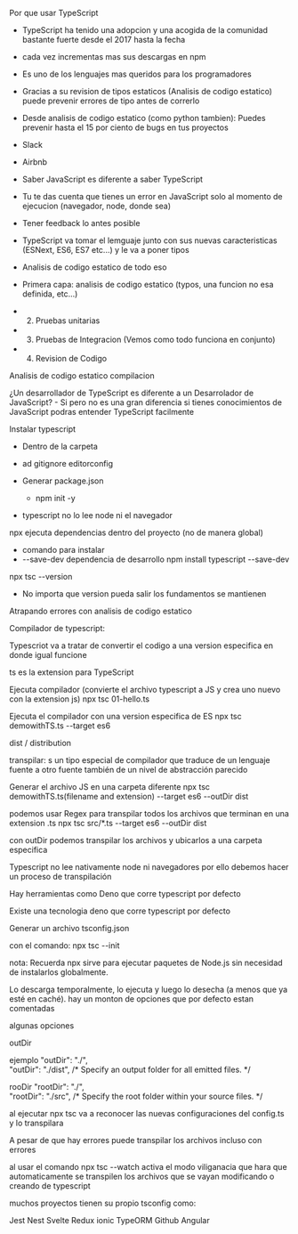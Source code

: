 Por que usar TypeScript

- TypeScript ha tenido una adopcion y una acogida de la comunidad bastante fuerte desde el 2017 hasta la fecha
- cada vez incrementas mas sus descargas en npm
- Es uno de los lenguajes mas queridos para los programadores
- Gracias a su revision de tipos estaticos (Analisis de codigo estatico) puede prevenir errores de tipo antes de correrlo
- Desde analisis de codigo estatico (como python tambien): Puedes prevenir hasta el 15 por ciento de bugs en tus proyectos

- Slack
- Airbnb


- Saber JavaScript es diferente a saber TypeScript
- Tu te das cuenta que tienes un error en JavaScript solo al momento de ejecucion (navegador, node, donde sea)
- Tener feedback lo antes posible
- TypeScript va tomar el lemguaje junto con sus nuevas caracteristicas (ESNext, ES6, ES7 etc...) y le va a poner tipos
- Analisis de codigo estatico de todo eso
- Primera capa: analisis de codigo estatico (typos, una funcion no esa definida, etc...)
- 2. Pruebas unitarias
- 3. Pruebas de Integracion (Vemos como todo funciona en conjunto)
- 4. Revision de Codigo

Analisis de codigo estatico compilacion

¿Un desarrollador de TypeScript es diferente a un Desarrolador de JavaScript?
    - Si pero no es una gran diferencia si tienes conocimientos de JavaScript podras entender TypeScript facilmente
  

  Instalar typescript

- Dentro de la carpeta
- ad gitignore editorconfig

- Generar package.json 
  - npm init -y

- typescript no lo lee node ni el navegador

npx ejecuta dependencias dentro del proyecto (no de manera global)
- comando para instalar 
- --save-dev dependencia de desarrollo
npm install typescript --save-dev 

npx tsc --version
- No importa que version pueda salir los fundamentos se mantienen


Atrapando errores con analisis de codigo estatico

 Compilador de typescript:

Typescriot va a tratar de convertir el codigo a una version especifica en donde igual funcione

ts es la extension para TypeScript


Ejecuta compilador (convierte el archivo typescript a JS y crea uno nuevo con la extension js)
npx tsc 01-hello.ts 

Ejecuta el compilador con una version especifica de ES
npx tsc demowithTS.ts --target es6

dist / distribution

transpilar: s un tipo especial de compilador que traduce de un lenguaje fuente a otro fuente también de un nivel de abstracción parecido

Generar el archivo JS en una carpeta diferente 
npx tsc demowithTS.ts(filename and extension) --target es6 --outDir dist

podemos usar Regex para transpilar todos los archivos que terminan en una extension .ts
npx tsc src/*.ts --target es6 --outDir dist

con outDir podemos transpilar los archivos y ubicarlos a una carpeta especifica

Typescript no lee nativamente node ni navegadores por ello debemos hacer un proceso de transpilación

Hay herramientas como Deno que corre typescript por defecto

Existe una tecnologia deno que corre typescript por defecto


Generar un archivo tsconfig.json

con el comando: npx tsc --init

nota: Recuerda npx sirve para ejecutar paquetes de Node.js sin necesidad de instalarlos globalmente.

Lo descarga temporalmente, lo ejecuta y luego lo desecha (a menos que ya esté en caché).
hay un monton de opciones que por defecto estan comentadas

algunas opciones 

outDir

ejemplo
    "outDir": "./",  
    "outDir": "./dist",                                   /* Specify an output folder for all emitted files. */

rooDir
     "rootDir": "./",     
    "rootDir": "./src",                                  /* Specify the root folder within your source files. */


al ejecutar npx tsc va a reconocer las nuevas configuraciones del config.ts y lo transpilara


A pesar de que hay errores puede transpilar los archivos incluso con errores

al usar el comando npx tsc --watch activa el modo viliganacia que hara que automaticamente se transpilen los archivos que
se vayan modificando o creando  de typescript

muchos proyectos tienen su propio tsconfig como:

Jest
Nest
Svelte
Redux
ionic
TypeORM
Github
Angular
